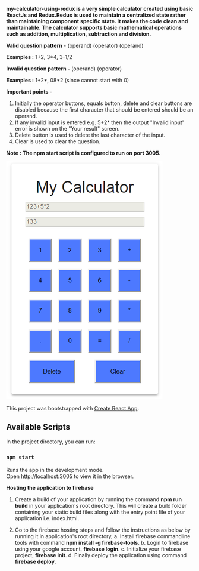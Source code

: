 **my-calculator-using-redux is a very simple calculator created using basic ReactJs and Redux.Redux is used to maintain a centralized state rather than maintaining component specific state. It makes the code clean and maintainable.
The calculator supports basic mathematical operations such as addition, multiplication, subtraction and division.**

**Valid question pattern** - (operand) (operator) (operand)

**Examples :** 1+2, 3*4, 3-1/2

**Invalid question pattern -** (operand) (operator)

**Examples :** 1+2*, 08*2 (since cannot start with 0)

**Important points -**
1. Initially the operator buttons, equals button, delete and clear buttons are disabled because the first character that should be entered should be an operand.
2. If any invalid input is entered e.g. 5+2* then the output "Invalid input" error is shown on the "Your result" screen.
3. Delete button is used to delete the last character of the input.
4. Clear is used to clear the question.

**Note : The npm start script is configured to run on port 3005.**

![](images/demo.PNG)

This project was bootstrapped with [Create React App](https://github.com/facebook/create-react-app).

## Available Scripts

In the project directory, you can run:

### `npm start`

Runs the app in the development mode.<br />
Open [http://localhost:3005](http://localhost:3005) to view it in the browser.

**Hosting the application to firebase**
1. Create a build of your application by running the command **npm run build** in your application's root directory.
This will create a build folder containing your static build files along with the entry point file of your application i.e.     index.html.

2. Go to the firebase hosting steps and follow the instructions as below by running it in application's root directory,
 a. Install firebase commandline tools with command **npm install -g firebase-tools**.
 b. Login to firebase using your google account, **firebase login**.
 c. Initialize your firebase project, **firebase init**.
 d. Finally deploy the application using command **firebase deploy**.
